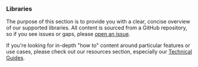 ### Libraries
The purpose of this section is to provide you with a clear, concise overview of our supported libraries. All content is sourced from a GitHub repository, so if you see issues or gaps, please [open an issue](https://github.com/packethost/docs/issues/new).

If you're looking for in-depth "how to" content around particular features or use cases, please check out our resources section, especially our [Technical Guides](/resources/guides/).
